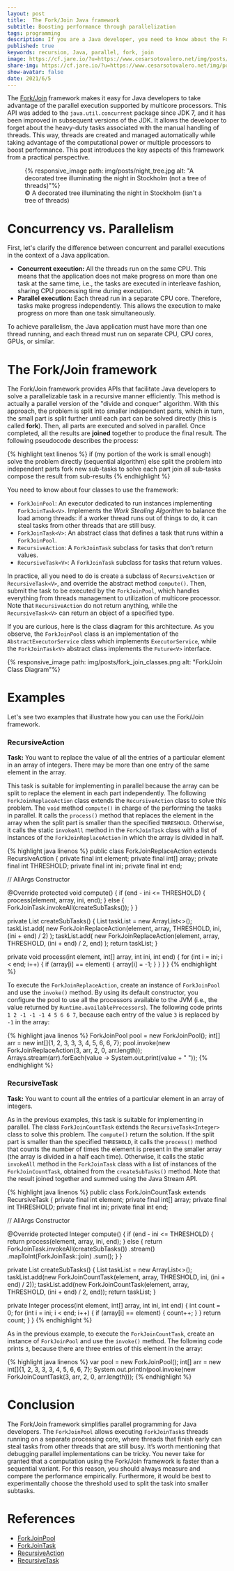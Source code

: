```yaml
---
layout: post
title:  The Fork/Join Java framework
subtitle: Boosting performance through parallelization 
tags: programming
description: If you are a Java developer, you need to know about the Fork/Join framework. It simplifies parallel programming, hence helping you to forget about manually tweaking your threads.
published: true
keywords: recursion, Java, parallel, fork, join
image: https://cf.jare.io/?u=https://www.cesarsotovalero.net/img/posts/night_tree.jpg
share-img: https://cf.jare.io/?u=https://www.cesarsotovalero.net/img/posts/night_tree.jpg
show-avatar: false
date: 2021/6/5
---
```


The [Fork/Join](https://docs.oracle.com/javase/tutorial/essential/concurrency/forkjoin.html) framework makes it easy for Java developers to take advantage of the parallel execution supported by multicore processors. This API was added to the `java.util.concurrent` package since JDK 7, and it has been improved in subsequent versions of the JDK. It allows the developer to forget about the heavy-duty tasks associated with the manual handling of threads. This way, threads are created and managed automatically while taking advantage of the computational power or multiple processors to boost performance. This post introduces the key aspects of this framework from a practical perspective.

<figure class="jb_picture">
  {% responsive_image path: img/posts/night_tree.jpg alt: "A decorated tree illuminating the night in Stockholm (not a tree of threads)"%}
  <figcaption class="stroke">
    &#169; A decorated tree illuminating the night in Stockholm (isn't a tree of threads)
  </figcaption>
</figure>

# Concurrency vs. Parallelism

First, let's clarify the difference between concurrent and parallel executions in the context of a Java application. 

- **Concurrent execution:** All the threads run on the same CPU. This means that the application does not make progress on more than one task at the same time, i.e., the tasks are executed in interleave fashion, sharing CPU processing time during execution.
- **Parallel execution:** Each thread run in a separate CPU core. Therefore, tasks make progress independently. This allows the execution to make progress on more than one task simultaneously.

To achieve parallelism, the Java application must have more than one thread running, and each thread must run on separate CPU, CPU cores, GPUs, or similar.

# The Fork/Join framework

The Fork/Join framework provides APIs that facilitate Java developers to solve a parallelizable task in a recursive manner efficiently.
This method is actually a parallel version of the "divide and conquer" algorithm. 
With this approach, the problem is split into smaller independent parts, which in turn, the small part is split further until each part can be solved directly (this is called **fork**). 
Then, all parts are executed and solved in parallel. 
Once completed, all the results are **joined** together to produce the final result.
The following pseudocode describes the process:

{% highlight text linenos %}
if (my portion of the work is small enough)
  solve the problem directly (sequential algorithm)
else
  split the problem into independent parts
  fork new sub-tasks to solve each part
  join all sub-tasks
  compose the result from sub-results
{% endhighlight %}

You need to know about four classes to use the framework:

- `ForkJoinPool`: An executor dedicated to run instances implementing `ForkJoinTask<V>`. Implements the _Work Stealing Algorithm_ to balance the load among threads: if a worker thread runs out of things to do, it can steal tasks from other threads that are still busy.
- `ForkJoinTask<V>`: An abstract class that defines a task that runs within a `ForkJoinPool`.
- `RecursiveAction`:  A `ForkJoinTask` subclass for tasks that don’t return values.
- `RecursiveTask<V>`: A `ForkJoinTask` subclass for tasks that return values.

In practice, all you need to do is create a subclass of `RecursiveAction` or `RecursiveTask<V>`, and override the abstract method `compute()`. Then,  submit the task to be executed by the `ForkJoinPool`, which handles everything from threads management to utilization of multicore processor. Note that `RecursiveAction` do not return anything, while the `RecursiveTask<V>` can return an object of a specified type.

If you are curious, here is the class diagram for this architecture.
As you observe, the `ForkJoinPool` class is an implementation of the `AbstractExecutorService` class which implements `ExecutorService`, while the `ForkJoinTask<V>` abstract class implements the `Future<V>` interface.

{% responsive_image path: img/posts/fork_join_classes.png alt: "Fork/Join Class Diagram"%}

# Examples

Let's see two examples that illustrate how you can use the Fork/Join framework.  

### RecursiveAction

**Task:** You want to replace the value of all the entries of a particular element in an array of integers.
There may be more than one entry of the same element in the array.

This task is suitable for implementing in parallel because the array can be split to replace the element in each part independently. 
The following `ForkJoinReplaceAction` class extends the `RecursiveAction` class to solve this problem. 
The `void` method `compute()` in charge of the performing the tasks in parallel.
It calls the `process()` method that replaces the element in the array when the split part is smaller than the specified `THRESHOLD`. 
Otherwise, it calls the static `invokeAll` method in the `ForkJoinTask` class with a list of instances of the `ForkJoinReplaceAction` in which the array is divided in half.

{% highlight java linenos %}
public class ForkJoinReplaceAction extends RecursiveAction {
  private final int element;
  private final int[] array;
  private final int THRESHOLD;
  private final int ini;
  private final int end;

  // AllArgs Constructor

  @Override
  protected void compute() {
    if (end - ini <= THRESHOLD) {
      process(element, array, ini, end);
    } else {
      ForkJoinTask.invokeAll(createSubTasks());
    }
  }

  private List<ForkJoinReplaceAction> createSubTasks() {
    List<ForkJoinReplaceAction> taskList = new ArrayList<>();
    taskList.add(
        new ForkJoinReplaceAction(element, array, THRESHOLD, ini, (ini + end) / 2)
    );
    taskList.add(
        new ForkJoinReplaceAction(element, array, THRESHOLD, (ini + end) / 2, end)
    );
    return taskList;
  }
  
  private void process(int element, int[] array, int ini, int end) {
    for (int i = ini; i < end; i++) {
      if (array[i] == element) {
        array[i] = -1;
      }
    }
  }
}
{% endhighlight %}

To execute the `ForkJoinReplaceAction`, create an instance of `ForkJoinPool` and use the `invoke()` method. 
By using its default constructor, you configure the pool to use all the processors available to the JVM (i.e., the value returned by `Runtime.availableProcessors`).
The following code prints `1 2 -1 -1 -1 4 5 6 6 7`, because each entry of the value `3` is replaced by `-1` in the array:

{% highlight java linenos %}
ForkJoinPool pool = new ForkJoinPool();
int[] arr = new int[]{1, 2, 3, 3, 3, 4, 5, 6, 6, 7};
pool.invoke(new ForkJoinReplaceAction(3, arr, 2, 0, arr.length));
Arrays.stream(arr).forEach(value -> System.out.print(value + " "));
{% endhighlight %}


### RecursiveTask<V>

**Task:** You want to count all the entries of a particular element in an array of integers.

As in the previous examples, this task is suitable for implementing in parallel.
The class `ForkJoinCountTask` extends the `RecursiveTask<Integer>` class to solve this problem.
The `compute()` return the solution.
If the split part is smaller than the specified `THRESHOLD`, it calls the `process()` method that counts the number of times the element is present in the smaller array (the array is divided in a half each time).
Otherwise, it calls the static `invokeAll` method in the `ForkJoinTask` class with a list of instances of the `ForkJoinCountTask`, obtained from the `createSubTasks()` method. 
Note that the result joined together and summed using the Java Stream API. 

{% highlight java linenos %}
public class ForkJoinCountTask extends RecursiveTask<Integer> {
  private final int element;
  private final int[] array;
  private final int THRESHOLD;
  private final int ini;
  private final int end;

  // AllArgs Constructor
  
  @Override
  protected Integer compute() {
    if (end - ini <= THRESHOLD) {
      return process(element, array, ini, end);
    } else {
    return ForkJoinTask.invokeAll(createSubTasks())
      .stream()
      .mapToInt(ForkJoinTask::join)
      .sum();
    }
  }
  
  private List<ForkJoinCountTask> createSubTasks() {
    List<ForkJoinCountTask> taskList = new ArrayList<>();
    taskList.add(new ForkJoinCountTask(element, array, THRESHOLD, ini, (ini + end) / 2));
    taskList.add(new ForkJoinCountTask(element, array, THRESHOLD, (ini + end) / 2, end));
    return taskList;
  }
  
  private Integer process(int element, int[] array, int ini, int end) {
    int count = 0;
    for (int i = ini; i < end; i++) {
      if (array[i] == element) {
        count++;
      }
    }
    return count;
  }
}
{% endhighlight %}

As in the previous example, to execute the `ForkJoinCountTask`, create an instance of `ForkJoinPool` and use the `invoke()` method. The following code prints `3`, because there are three entries of this element in the array:

{% highlight java linenos %}
var pool = new ForkJoinPool();
int[] arr = new int[]{1, 2, 3, 3, 3, 4, 5, 6, 6, 7};
System.out.println(pool.invoke(new ForkJoinCountTask(3, arr, 2, 0, arr.length)));
{% endhighlight %}

# Conclusion

The Fork/Join framework simplifies parallel programming for Java developers. The `ForkJoinPool` allows executing `ForkJoinTask`s threads running on a separate processing core, where threads that finish early can steal tasks from other threads that are still busy. It’s worth mentioning that debugging parallel implementations can be tricky. You never take for granted that a computation using the Fork/Join framework is faster than a sequential variant. For this reason, you should always measure and compare the performance empirically. Furthermore, it would be best to experimentally choose the threshold used to split the task into smaller subtasks.

# References

- [ForkJoinPool](https://docs.oracle.com/javase/8/docs/api/java/util/concurrent/ForkJoinPool.html)
- [ForkJoinTask](https://docs.oracle.com/javase/8/docs/api/java/util/concurrent/ForkJoinTask.html)
- [RecursiveAction](https://docs.oracle.com/javase/8/docs/api/java/util/concurrent/RecursiveAction.html)
- [RecursiveTask](https://docs.oracle.com/javase/8/docs/api/java/util/concurrent/RecursiveTask.html)



















